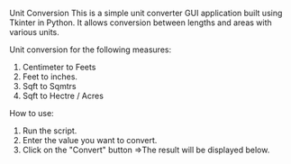 Unit Conversion
This is a simple unit converter GUI application built using Tkinter in Python. It allows conversion between lengths and areas with various units.

Unit conversion for the following measures:
1. Centimeter to Feets
2. Feet to inches.
3. Sqft to Sqmtrs
4. Sqft to Hectre / Acres

How to use:
1. Run the script.
2. Enter the value you want to convert.
3. Click on the "Convert" button =>The result will be displayed below.
